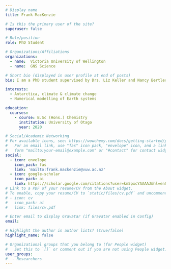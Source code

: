 ```yaml
---
# Display name
title: Frank MacKenzie

# Is this the primary user of the site?
superuser: false

# Role/position
role: PhD Student

# Organizations/Affiliations
organizations:
  - name:  Victoria University of Wellington 
  - name:  GNS Science

# Short bio (displayed in user profile at end of posts)
bio: I am a PhD student supervised by Drs. Liz Keller and Nancy Bertler. My PhD is looking into the interactions between the West Antarctic Ice Sheet and global climate systems with a focus on the last interglacial, using Earth systems models and proxy data. 

interests:
  - Antarctica, climate & climate change
  - Numerical modelling of Earth systems

education:
  courses:
    - course: B.Sc (Hons.) Chemistry
      institution: University of Otago
      year: 2020

# Social/Academic Networking
# For available icons, see: https://wowchemy.com/docs/getting-started/page-builder/#icons
#   For an email link, use "fas" icon pack, "envelope" icon, and a link in the
#   form "mailto:your-email@example.com" or "#contact" for contact widget.
social:
  - icon: envelope
    icon_pack: fas
    link: 'mailto:frank.mackenzie@vuw.ac.nz'
  - icon: google-scholar
    icon_pack: ai
    link: https://scholar.google.com/citations?user=km5pxcYAAAAJ&hl=en&oi=ao
# Link to a PDF of your resume/CV from the About widget.
# To enable, copy your resume/CV to `static/files/cv.pdf` and uncomment the lines below.
# - icon: cv
#   icon_pack: ai
#   link: files/cv.pdf

# Enter email to display Gravatar (if Gravatar enabled in Config)
email: 

# Highlight the author in author lists? (true/false)
highlight_name: false

# Organizational groups that you belong to (for People widget)
#   Set this to `[]` or comment out if you are not using People widget.
user_groups:
#  - Researchers
---
```

